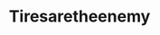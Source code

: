 ---
title: Tiresaretheenemy
crosslinks:
- livven
- formula1
- watchpeopledie
- mildlyinteresting
- reallifedoodles
- WTF
- Art
- Roadcam
- gifs
- downvotesreally
- reversegif
- onewordeach
- Alot
- ChildrenFallingOver
- aww
- TwoRedditorsOneCup
- EngineeringPorn
- NoMansSkyTheGame
- TheCatTrapIsWorking
- hmmm
---